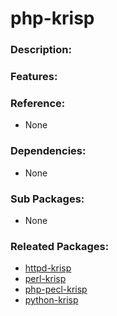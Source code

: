 # php-krisp

### Description:

### Features:

### Reference:
* None

### Dependencies:
* None

### Sub Packages:
* None

### Releated Packages:
* [httpd-krisp](pkg-core-httpd-krisp.md)
* [perl-krisp](pkg-core-perl-krisp.md)
* [php-pecl-krisp](pkg-core-php-pecl-krisp.md)
* [python-krisp](pkg-core-python-krisp.md)
